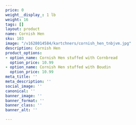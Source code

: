 ```yaml
---
price: 0
weight__display_: 1 lb
weight: 16
tags: []
layout: product
name: Cornish Hen
sku: 103
image: "/v1628014584/kartchners/cornish_hen_tnbjvm.jpg"
description: Cornish Hen
product_options:
- option_name: Cornish Hen stuffed with Cornbread
  option_price: 10.99
- option_name: Cornish Hen stuffed with Boudin
  option_price: 10.99
meta_title: ''
meta_description: ''
social_image: ''
canonical: ''
banner_image: ''
banner_format: ''
banner_class: ''
banner_alt: ''

---
```

